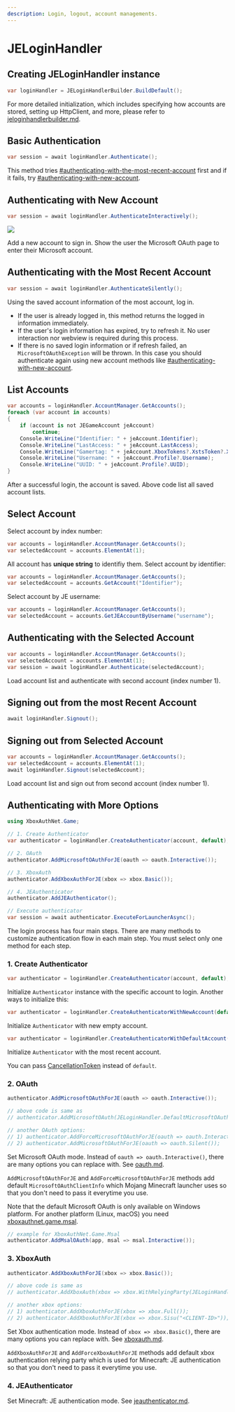 ```yaml
---
description: Login, logout, account managements.
---
```


# JELoginHandler

## Creating JELoginHandler instance

```csharp
var loginHandler = JELoginHandlerBuilder.BuildDefault();
```

For more detailed initialization, which includes specifying how accounts are stored, setting up HttpClient, and more, please refer to [jeloginhandlerbuilder.md](jeloginhandlerbuilder.md "mention").

## Basic Authentication

```csharp
var session = await loginHandler.Authenticate();
```

This method tries [#authenticating-with-the-most-recent-account](jeloginhandler.md#authenticating-with-the-most-recent-account "mention") first and if it fails, try [#authenticating-with-new-account](jeloginhandler.md#authenticating-with-new-account "mention").

## Authenticating with New Account

```csharp
var session = await loginHandler.AuthenticateInteractively();
```

![](https://user-images.githubusercontent.com/17783561/154854388-38c473f1-7860-4a47-bdbe-622de37eef8b.png)

Add a new account to sign in. Show the user the Microsoft OAuth page to enter their Microsoft account.

## Authenticating with the Most Recent Account

```csharp
var session = await loginHandler.AuthenticateSilently();
```

Using the saved account information of the most account, log in.&#x20;

* If the user is already logged in, this method returns the logged in information immediately.
* If the user's login information has expired, try to refresh it. No user interaction nor webview is required during this process.&#x20;
* If there is no saved login information or if refresh failed, an `MicrosoftOAuthException` will be thrown. In this case you should authenticate again using new account methods like [#authenticating-with-new-account](jeloginhandler.md#authenticating-with-new-account "mention").

## List Accounts

```csharp
var accounts = loginHandler.AccountManager.GetAccounts();
foreach (var account in accounts)
{
    if (account is not JEGameAccount jeAccount)
        continue;
    Console.WriteLine("Identifier: " + jeAccount.Identifier);
    Console.WriteLine("LastAccess: " + jeAccount.LastAccess);
    Console.WriteLine("Gamertag: " + jeAccount.XboxTokens?.XstsToken?.XuiClaims?.Gamertag);
    Console.WriteLine("Username: " + jeAccount.Profile?.Username);
    Console.WriteLine("UUID: " + jeAccount.Profile?.UUID);
}
```

After a successful login, the account is saved. Above code list all saved account lists.

## Select Account

Select account by index number:

```csharp
var accounts = loginHandler.AccountManager.GetAccounts();
var selectedAccount = accounts.ElementAt(1);
```

All account has **unique string** to identifiy them. Select account by identifier:

```csharp
var accounts = loginHandler.AccountManager.GetAccounts();
var selectedAccount = accounts.GetAccount("Identifier");
```

Select account by JE username:

```csharp
var accounts = loginHandler.AccountManager.GetAccounts();
var selectedAccount = accounts.GetJEAccountByUsername("username");
```

## Authenticating with the Selected Account

```csharp
var accounts = loginHandler.AccountManager.GetAccounts();
var selectedAccount = accounts.ElementAt(1);
var session = await loginHandler.Authenticate(selectedAccount);
```

Load account list and authenticate with second account (index number 1).

## Signing out from the most Recent Account

```csharp
await loginHandler.Signout();
```

## Signing out from Selected Account

```csharp
var accounts = loginHandler.AccountManager.GetAccounts();
var selectedAccount = accounts.ElementAt(1);
await loginHandler.Signout(selectedAccount);
```

Load account list and sign out from second account (index number 1).

## Authenticating with More Options

```csharp
using XboxAuthNet.Game;

// 1. Create Authenticator 
var authenticator = loginHandler.CreateAuthenticator(account, default);

// 2. OAuth
authenticator.AddMicrosoftOAuthForJE(oauth => oauth.Interactive());

// 3. XboxAuth
authenticator.AddXboxAuthForJE(xbox => xbox.Basic());

// 4. JEAuthenticator
authenticator.AddJEAuthenticator();

// Execute authenticator
var session = await authenticator.ExecuteForLauncherAsync();
```

The login process has four main steps. There are many methods to customize authentication flow in each main step. You must select only one method for each step.&#x20;

### 1. Create Authenticator

```csharp
var authenticator = loginHandler.CreateAuthenticator(account, default);
```

Initialize `Authenticator` instance with the specific account to login. Another ways to initialize this:

```csharp
var authenticator = loginHandler.CreateAuthenticatorWithNewAccount(default);
```

Initialize `Authenticator` with new empty account.

```csharp
var authenticator = loginHandler.CreateAuthenticatorWithDefaultAccount(default);
```

Initialize `Authenticator` with the most recent account.

You can pass [CancellationToken](https://learn.microsoft.com/en-us/dotnet/api/system.threading.cancellationtoken?view=net-7.0) instead of `default`.

### 2. OAuth

```csharp
authenticator.AddMicrosoftOAuthForJE(oauth => oauth.Interactive());

// above code is same as
// authenticator.AddMicrosoftOAuth(JELoginHandler.DefaultMicrosoftOAuthClientInfo, oauth => oauth.Interactive());

// another OAuth options:
// 1) authenticator.AddForceMicrosoftOAuthForJE(oauth => oauth.Interactive());
// 2) authenticator.AddMicrosoftOAuthForJE(oauth => oauth.Silent());
```

Set Microsoft OAuth mode. Instead of `oauth => oauth.Interactive()`, there are many options you can replace with. See [oauth.md](../xboxauthnet.game/oauth.md "mention").

`AddMicrosoftOAuthForJE` and `AddForceMicrosoftOAuthForJE` methods add default `MicrosoftOAuthClientInfo` which Mojang Minecraft launcher uses so that you don't need to pass it everytime you use.

Note that the default Microsoft OAuth is only available on Windows platform. For another platform (Linux, macOS) you need [xboxauthnet.game.msal](../xboxauthnet.game.msal/ "mention").&#x20;

```csharp
// example for XboxAuthNet.Game.Msal
authenticator.AddMsalOAuth(app, msal => msal.Interactive());
```

### 3. XboxAuth

```csharp
authenticator.AddXboxAuthForJE(xbox => xbox.Basic());

// above code is same as
// authenticator.AddXboxAuth(xbox => xbox.WithRelyingParty(JELoginHandler.RelyingParty).Basic());

// another xbox options:
// 1) authenticator.AddXboxAuthForJE(xbox => xbox.Full());
// 2) authenticator.AddXboxAuthForJE(xbox => xbox.Sisu("<CLIENT-ID>"));
```

Set Xbox authentication mode. Instead of `xbox => xbox.Basic()`, there are many options you can replace with. See [xboxauth.md](../xboxauthnet.game/xboxauth.md "mention").

`AddXboxAuthForJE` and `AddForceXboxAuthForJE` methods add default xbox authentication relying party which is used for Minecraft: JE authentication so that you don't need to pass it everytime you use.

### 4. JEAuthenticator

Set Minecraft: JE authentication mode. See [jeauthenticator.md](jeauthenticator.md "mention").
